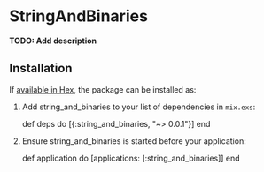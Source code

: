 # StringAndBinaries

**TODO: Add description**

## Installation

If [available in Hex](https://hex.pm/docs/publish), the package can be installed as:

  1. Add string_and_binaries to your list of dependencies in `mix.exs`:

        def deps do
          [{:string_and_binaries, "~> 0.0.1"}]
        end

  2. Ensure string_and_binaries is started before your application:

        def application do
          [applications: [:string_and_binaries]]
        end

